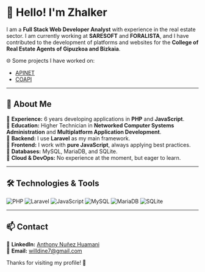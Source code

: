 # 👋 Hello! I'm Zhalker

I am a **Full Stack Web Developer Analyst** with experience in the real estate sector. I am currently working at **SARESOFT** and **FORALISTA**, and I have contributed to the development of platforms and websites for the **College of Real Estate Agents of Gipuzkoa and Bizkaia**.

🌐 Some projects I have worked on:
- [APINET](https://www.apinet.net/)
- [COAPI](https://www.coapi.es/)

---

## 🚀 About Me
🔹 **Experience:** 6 years developing applications in **PHP** and **JavaScript**.  
🔹 **Education:** Higher Technician in **Networked Computer Systems Administration** and **Multiplatform Application Development**.  
🔹 **Backend:** I use **Laravel** as my main framework.  
🔹 **Frontend:** I work with **pure JavaScript**, always applying best practices.  
🔹 **Databases:** MySQL, MariaDB, and SQLite.  
🔹 **Cloud & DevOps:** No experience at the moment, but eager to learn.

---

## 🛠️ Technologies & Tools

![PHP](https://img.shields.io/badge/PHP-777BB4?style=for-the-badge&logo=php&logoColor=white)
![Laravel](https://img.shields.io/badge/Laravel-FF2D20?style=for-the-badge&logo=laravel&logoColor=white)
![JavaScript](https://img.shields.io/badge/JavaScript-F7DF1E?style=for-the-badge&logo=javascript&logoColor=black)
![MySQL](https://img.shields.io/badge/MySQL-4479A1?style=for-the-badge&logo=mysql&logoColor=white)
![MariaDB](https://img.shields.io/badge/MariaDB-003545?style=for-the-badge&logo=mariadb&logoColor=white)
![SQLite](https://img.shields.io/badge/SQLite-07405E?style=for-the-badge&logo=sqlite&logoColor=white)

---

## 📫 Contact
📌 **LinkedIn:** [Anthony Nuñez Huamani](https://es.linkedin.com/in/anthony-nu%C3%B1ez-huamani-9b7440187)  
📌 **Email:** [willdine7@gmail.com](mailto:willdine7@gmail.com)

Thanks for visiting my profile! 🚀
